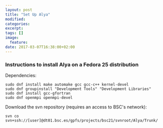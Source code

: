 ```yaml
---
layout: post
title: "Set Up Alya"
modified:
categories: 
excerpt:
tags: []
image:
  feature:
date: 2017-03-07T16:38:00+02:00
---
```


### Instructions to install Alya on a Fedora 25 distribution

Dependencies:

 `sudo dnf install make automake gcc gcc-c++ kernel-devel`  
 `sudo dnf groupinstall "Development Tools" "Development Libraries"`  
 `sudo dnf install gcc-gfortran`  
 `sudo dnf openmpi openmpi-devel`  

Download the svn repository (requires an access to BSC's network):

 `svn co svn+ssh://[user]@dt01.bsc.es/gpfs/projects/bsc21/svnroot/Alya/Trunk/`


